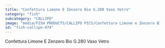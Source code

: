 ```yaml
---
title: "Confettura Limone E Zenzero Bio G.280 Vaso Vetro"
category: "fish"
subcategory: "CALLIPO"
image: "media/FISH PRODUCTS/CALLIPO PICS/Confettura Limone e Zenzero BIO g.280 vaso vetro.png"
id: "fish-callipo-474"
---
```


Confettura Limone E Zenzero Bio G.280 Vaso Vetro
